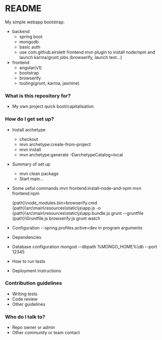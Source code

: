 # README #

My simple webapp bootstrap:

* backend
    * spring boot
    * mongodb
    * basic auth
    * use com.github.eirslett frontend mvn plugin to install node/npm and launch karma/grunt jobs (browserify, launch test...)
* frontend
    * angular(v1)
    * bootstrap
    * browserify
    * tooling(grunt, karma, jasmine)

### What is this repository for? ###

* My own project quick boot/capitalisation

### How do I get set up? ###
* Install archetype
   * checkout
   * mvn archetype:create-from-project
   * mvn install
   * mvn archetype:generate -DarchetypeCatalog=local
* Summary of set up
   * mvn clean package
   * Start main...

* Some ueful commands
    mvn frontend:install-node-and-npm
    mvn frontend:npm

    {path}\node_modules\.bin>browserify.cmd {path}\src\main\resources\static\js\app.js -o {path}\src\main\resources\static\js\app.bundle.js
    grunt --gruntfile {path}\Gruntfile.js browserify:js
    grunt watch

* Configuration
    --spring.profiles.active=dev in program arguments

* Dependencies
* Database configuration
    mongod --dbpath %MONGO_HOME%\db --port 12345


* How to run tests
* Deployment instructions

### Contribution guidelines ###

* Writing tests
* Code review
* Other guidelines

### Who do I talk to? ###

* Repo owner or admin
* Other community or team contact

